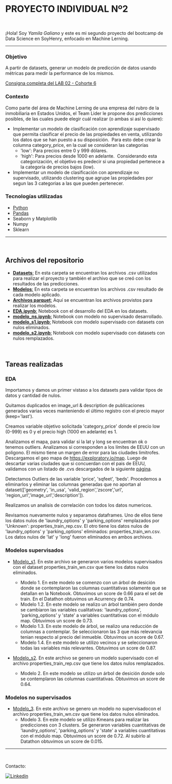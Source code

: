# <h1> **PROYECTO INDIVIDUAL Nº2** </h1>


<br>

¡Hola! Soy *Yamila Galiano* y este es mi segundo proyecto del bootcamp de Data Science en SoyHenry, enfocado en Machine Lerning.

<hr>  

### Objetivo
A partir de datasets, generar un modelo de predicción de datos usando métricas para medir la performance de los mismos. 

[Consigna completa del LAB 02 - Cohorte 6](https://github.com/YamiGaliano/LAB02-Datathon/blob/main/Consigna-Henry.md)


### Contexto
Como parte del área de Machine Lerning de una empresa del rubro de la inmobiliaria en Estados Unidos, el Team Lider le propone dos predicciones posibles, de las cuales puede elegir cuál realizar (o ambas si así lo quiere): ​

- Implementar un modelo de clasificación con aprendizaje supervisado que permita clasificar el precio de las propiedades en venta, utilizando los datos que se han puesto a su disposición. ​ Para esto debe crear la columna category_price, en la cual se consideran las categorías
    - 'low': Para precios entre 0 y 999 dólares.
    - 'high': Para precios desde 1000 en adelante. ​ Considerando esta categorización, el objetivo es predecir si una propiedad pertenece a la categoría de precios bajos (low). ​
- Implementar un modelo de clasificación con aprendizaje no supervisado, utilizando clustering que agrupe las propiedades por segun las 3 categorias a las que pueden pertenecer.​


### Tecnologías utilizadas
* [Python](https://docs.python.org/3/)
* [Pandas](https://pandas.pydata.org/)
* Seaborn y Matplotlib 
* Numpy
* Sklearn


<hr>
<br/>

## Archivos del repositorio
- [**Datasets**:](./datasets/) En esta carpeta se encuentran los archivos .csv utilizados para realizar el proyecto y también el archivo que se creó con los resultados de las predicciones.
- [**Modelos**:](./modelos/) En esta carpeta se encuentran los archivos .csv resultado de cada modelo aplicado.
- [**Archivos parquet**:](https://drive.google.com/drive/folders/1nJ9ZMj6E6zh6McC9NwCA6KopfUIOG_1O) Aquí se encuentran los archivos provistos para realizar los modelos.
- [**EDA.ipynb**:](EDA.ipynb) Notebook con el desarrollo del EDA en los datasets.
- [**modelo_ns.ipynb**:](modelo_ns.ipynb) Notebook con modelo no supervisado desarrollado.
- [**modelo_s1.ipynb**:](modelo_s1.ipynb) Notebook con modelo supervisado con datasets con nulos eliminados.
- [**modelo_s2.ipynb**:](modelo_s2.ipynb) Notebook con modelo supervisado con datasets con nulos remplazados. 

<br/>

## Tareas realizadas
### EDA
Importamos y damos un primer vistaso a los datasets para validar tipos de datos y cantidad de nulos. </p>
Quitamos duplicados en image_url & description de publicaciones generados varias veces manteniendo el último registro con el precio mayor (keep='last'). </p>
Creamos variable objetivo solicitada 'category_price' donde el precio low (0-999) es 0 y el precio high (1000 en adelante) es 1. </p>
Analizamos el mapa, para validar si la lat y long se encuentran ok o tenemos outliers. Analizamos si corresponden a los límites de EEUU con un poligono. El mismo tiene un margen de error para las ciudades limitrofes. Descargamos el geo mapa de https://exploratory.io/map. Luego de descartar varias ciudades que si concuerdan con el pais de EEUU, validamos con un listado de .cvs descargados de la siguiente [página](https://catalog.data.gov/dataset/?q=list+of+cities&sort=views_recent+desc&ext_location=&ext_bbox=&ext_prev_extent=-150.46875%2C-80.17871349622823%2C151.875%2C80.17871349622823).</p>
Detectamos Outliers de las variable 'price', 'sqfeet', 'beds'. Procedemos a eliminarlos y eliminar las columnas generadas que no aportan al dataset(['geometry', 'in_usa', 'valid_region','zscore','url', 'region_url','image_url','description']). </p>
Realizamos un analisis de correlación con todos los datos numericos. </p>
Revisamos nuevamente nulos y separamos dataframes. Uno de ellos tiene los datos nulos de 'laundry_options' y 'parking_options' remplazados por 'Unknown': properties_train_rep.csv. El otro tiene los datos nulos de 'laundry_options' y 'parking_options' eliminados: properties_train_wn.csv. Los datos nulos de 'lat' y 'long' fueron eliminados en ambos archivos. </p> 

### Modelos supervisados
- [Modelo_s1](modelo_s1.ipynb). En este archivo se generaron varios modelos supervisados con el dataset  properties_train_wn.csv que tiene los datos nulos eliminados. 
    - Modelo 1. En este modelo se comenzo con un árbol de desición donde se contemplaron las columnas cuantitativas solamente que se detallan en la Notebook. Obtuvimos un score de 0.66 para el set de train. En el Datathon obtuvimos un Acurrency de 0.74. 
    - Modelo 1.2. En este modelo se realizo un árbol también pero donde se cambiaron las variables cualitativas: 'laundry_options', 'parking_options' y 'state' a variables cuantitativas con el módulo map. Obtuvimos un score de 0.73. 
    - Modelo 1.3. En este modelo de árbol, se realizo una reducción de columnas a contemplar. Se seleccionaron las 3 que más relevancia tenian respecto al precio del inmueble. Obtuvimos un score de 0.67. 
    - Modelo 1.4. En este modelo se utilizo vecinos y se seleccionaron todas las variables más relevantes. Obtuvimos un score de 0.87.


- [Modelo_s2](modelo_s2.ipynb). En este archivo se genero un modelo supervisado con el archivo properties_train_rep.csv que tiene los datos nulos remplazados. 
    - Modelo 2. En este modelo se utilizo un árbol de desición donde solo se contemplaron las columnas cuantitativas. Obtuvimos un score de 0.64. 

### Modelos no supervisados
- [Modelo_3](modelo_ns.ipynb). En este archivo se genero un modelo no supervisadocon el archivo properties_train_wn.csv que tiene los datos nulos eliminados. 
    - Modelo 3. En este modelo se utilizo Kmeans para realizar las predicciones con 3 clusters. Se generaron variables cuantitativas de 'laundry_options', 'parking_options' y 'state' a variables cuantitativas con el módulo map. Obtuvimos un score de 0.72. Al subirlo al Datathon obtuvimos un score de 0.015. 
<hr>
<br/>

Contacto:  </p> <a href="https://www.linkedin.com/in/yamila-galiano-ba7083121"><img alt="Linkedin" src="https://img.shields.io/badge/Linkedin-0077B5?style=flat&logo=linkedin&logoColor=white"></a>  
